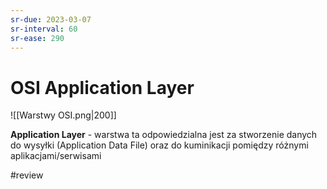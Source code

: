 ```yaml
---
sr-due: 2023-03-07
sr-interval: 60
sr-ease: 290
---
```


# OSI Application Layer
![[Warstwy OSI.png|200]]

**Application Layer** - warstwa ta odpowiedzialna jest za stworzenie danych do wysyłki (Application Data File) oraz do kuminikacji pomiędzy różnymi aplikacjami/serwisami

#review